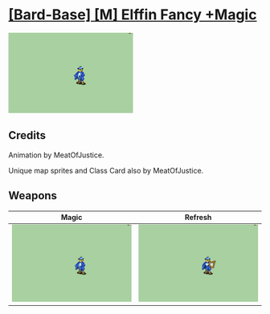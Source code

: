 # [\[Bard-Base\] \[M\] Elffin Fancy +Magic](./)

<img src="./6.%20Magic/Magic_000.png" alt="[Bard-Base] [M] Elffin Fancy +Magic standing" />

## Credits

Animation by MeatOfJustice.

Unique map sprites and Class Card also by MeatOfJustice.

## Weapons


|Magic |Refresh |
|  :---: | :---: |
| <img alt="Magic animation" src="./6.%20Magic/Magic.gif" /> | <img alt="Refresh animation" src="./8.%20Refresh/Refresh.gif" /> |
